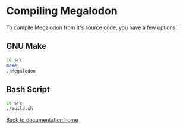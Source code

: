 # Compiling Megalodon

To compile Megalodon from it's source code, you have a few options:

## GNU Make

``` bash
cd src
make
./Megalodon
```

## Bash Script

``` bash
cd src
./build.sh
```

[Back to documentation home][home]

[home]: https://huangpatrick16777216.github.io/megalodon/
